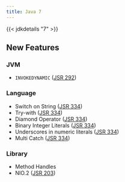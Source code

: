 ```yaml
---
title: Java 7
---
```


{{< jdkdetails "7" >}}

## New Features

### JVM

* `INVOKEDYNAMIC` ([JSR 292](https://jcp.org/en/jsr/detail?id=292))

### Language

* Switch on String ([JSR 334](https://jcp.org/en/jsr/detail?id=334))
* Try-with ([JSR 334](https://jcp.org/en/jsr/detail?id=334))
* Diamond Operator ([JSR 334](https://jcp.org/en/jsr/detail?id=334))
* Binary Integer Literals ([JSR 334](https://jcp.org/en/jsr/detail?id=334))
* Underscores in numeric literals ([JSR 334](https://jcp.org/en/jsr/detail?id=334))
* Multi Catch ([JSR 334](https://jcp.org/en/jsr/detail?id=334))

### Library

* Method Handles
* NIO.2 ([JSR 203](https://jcp.org/en/jsr/detail?id=203))